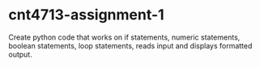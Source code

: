 # cnt4713-assignment-1
Create python code that works on if statements, numeric statements, boolean statements, loop statements, reads input and displays formatted output.
